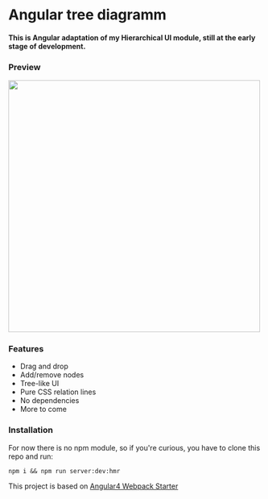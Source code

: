 # Angular tree diagramm
#### This is Angular adaptation of my Hierarchical UI module, still at the early stage of development.

### Preview
<img src="http://i.imgur.com/CLXmVOk.png" width="500">

### Features
- Drag and drop
- Add/remove nodes
- Tree-like UI
- Pure CSS relation lines
- No dependencies
- More to come

### Installation
For now there is no npm module, so if you're curious, you have to clone this repo and run:
```
npm i && npm run server:dev:hmr
```

This project is based on [Angular4 Webpack Starter](https://github.com/AngularClass/angular-starter)
